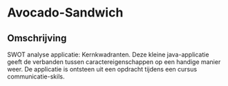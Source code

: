 # Avocado-Sandwich
## Omschrijving
SWOT analyse applicatie: Kernkwadranten. 
Deze kleine java-applicatie geeft de verbanden tussen caractereigenschappen op een handige manier weer.
De applicatie is ontsteen uit een opdracht tijdens een cursus communicatie-skils.
